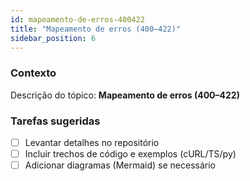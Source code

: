 ```yaml
---
id: mapeamento-de-erros-400422
title: "Mapeamento de erros (400–422)"
sidebar_position: 6
---
```


<!-- Conteúdo inicial (stub). Preencha com detalhes do projeto. -->

### Contexto
Descrição do tópico: **Mapeamento de erros (400–422)**

### Tarefas sugeridas
- [ ] Levantar detalhes no repositório
- [ ] Incluir trechos de código e exemplos (cURL/TS/py)
- [ ] Adicionar diagramas (Mermaid) se necessário